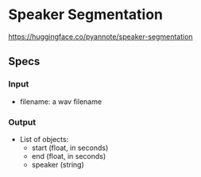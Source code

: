 # Speaker Segmentation

https://huggingface.co/pyannote/speaker-segmentation

## Specs

### Input

- filename: a wav filename

### Output

- List of objects:
  - start (float, in seconds)
  - end (float, in seconds)
  - speaker (string)
